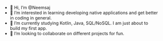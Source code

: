 - 👋 Hi, I’m @Neemsaj
- 👀 I’m interested in learning developing native applications and get better in coding in general.
- 🌱 I’m currently studying Kotlin, Java, SQL/NoSQL. I am just about to build my first app.
- 💞️ I’m looking to collaborate on different projects for fun.
<!---
Neemsaj/Neemsaj is a ✨ special ✨ repository because its `README.md` (this file) appears on your GitHub profile.
You can click the Preview link to take a look at your changes.
--->
